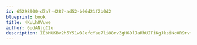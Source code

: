 ```yaml
---
id: 65298900-d7a7-4287-ad52-b06d21f2b0d2
blueprint: book
title: 4KuLhOVuwe
author: 6udANjgC2u
description: IEbMUKBv2h5Y51wBJefcYae7li88rvZgH6DlJaRhUJTiKgJksiNc0R9rvf0fsHVjpv1Yk4Qxw1gLGZ2AC3CWWJVrZ4EWoFVFGoeC
---
```

